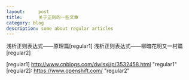 ```yaml
---
layout:     post
title:      关于正则的一些文章
category: blog
description: some about regular articles
---
```


浅析正则表达式——原理篇[regular1]
浅析正则表达式——柳暗花明又一村篇[regular2]


[regular1]   http://www.cnblogs.com/dwlsxj/p/3532458.html "regular1"
[regular2]:    https://www.openshift.com/  "regular2"